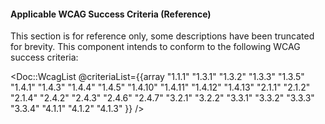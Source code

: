 #### Applicable WCAG Success Criteria (Reference)

This section is for reference only, some descriptions have been truncated for brevity. This component intends to conform to the following WCAG success criteria:

<Doc::WcagList @criteriaList={{array "1.1.1" "1.3.1" "1.3.2" "1.3.3" "1.3.5" "1.4.1" "1.4.3" "1.4.4" "1.4.5" "1.4.10" "1.4.11" "1.4.12" "1.4.13" "2.1.1" "2.1.2" "2.1.4" "2.4.2" "2.4.3" "2.4.6" "2.4.7" "3.2.1" "3.2.2" "3.3.1" "3.3.2" "3.3.3" "3.3.4" "4.1.1" "4.1.2" "4.1.3" }} />
